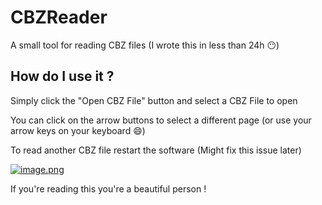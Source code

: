 # CBZReader
A small tool for reading CBZ files (I wrote this in less than 24h 😶)

## How do I use it ?

Simply click the "Open CBZ File" button and select a CBZ File to open

You can click on the arrow buttons to select a different page (or use your arrow keys on your keyboard 😄)

To read another CBZ file restart the software (Might fix this issue later)

[![image.png](https://i.postimg.cc/vTQ1fZYf/image.png)](https://postimg.cc/cgb4NZ8L)

If you're reading this you're a beautiful person !
